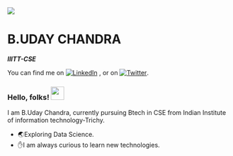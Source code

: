 
<img src="https://remakelearning.org/wp-content/uploads/2020/01/122.gif"/>

<h1> B.UDAY CHANDRA </h1>
<i><b> IIITT-CSE </b></i>
<BR>
  <!-- Actual text -->


You can find me on [![LinkedIn][2.2]][2] , or on [![Twitter][1.2]][1].

<!-- Icons -->

[1.2]: http://i.imgur.com/wWzX9uB.png (twitter icon without padding)
[2.2]: https://raw.githubusercontent.com/MartinHeinz/MartinHeinz/master/linkedin-3-16.png (LinkedIn icon without padding)

<!-- Links to your social media accounts -->

[1]: https://twitter.com/uday_chandra1
[2]: https://www.linkedin.com/in/uday-chandra/
### Hello, folks! <img src="https://raw.githubusercontent.com/MartinHeinz/MartinHeinz/master/wave.gif" width="30px">

I am B.Uday Chandra, currently pursuing Btech in CSE from Indian Institute of information technology-Trichy.
* :earth_asia:Exploring Data Science.
* :hand:I am always curious to learn new technologies.
